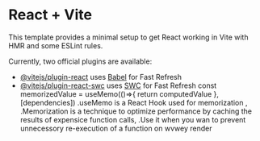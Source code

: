 # React + Vite

This template provides a minimal setup to get React working in Vite with HMR and some ESLint rules.

Currently, two official plugins are available:

- [@vitejs/plugin-react](https://github.com/vitejs/vite-plugin-react/blob/main/packages/plugin-react/README.md) uses [Babel](https://babeljs.io/) for Fast Refresh
- [@vitejs/plugin-react-swc](https://github.com/vitejs/vite-plugin-react-swc) uses [SWC](https://swc.rs/) for Fast Refresh
const memorizedValue = useMemo(()=>{
    return computedValue
},[dependencies])
.useMemo is a React Hook used for memorization ,
.Memorization is a technique to optimize performance by caching the results of expensice function calls,
.Use it when you wan to prevent unnecessory re-execution of a function on wvwey render